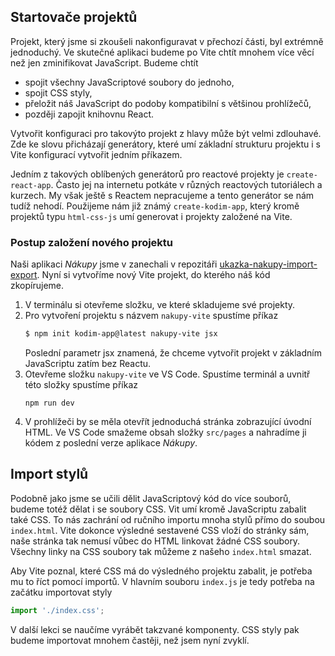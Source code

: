 ## Startovače projektů

Projekt, který jsme si zkoušeli nakonfiguravat v přechozí části, byl extrémně jednoduchý. Ve skutečné aplikaci budeme po Vite chtít mnohem více věcí než jen zminifikovat JavaScript. Budeme chtít

- spojit všechny JavaScriptové soubory do jednoho,
- spojit CSS styly,
- přeložit náš JavaScript do podoby kompatibilní s většinou prohlížečů,
- později zapojit knihovnu React.

Vytvořit konfiguraci pro takovýto projekt z hlavy může být velmi zdlouhavé. Zde ke slovu přicházají generátory, které umí základní strukturu projektu i s Vite konfigurací vytvořit jedním příkazem.

Jedním z takových oblíbených generátorů pro reactové projekty je `create-react-app`. Často jej na internetu potkáte v různých reactových tutoriálech a kurzech. My však ještě s Reactem nepracujeme a tento generátor se nám tudíž nehodí. Použijeme nám již známý `create-kodim-app`, který kromě projektů typu `html-css-js` umí generovat i projekty založené na Vite.

### Postup založení nového projektu

Naši aplikaci _Nákupy_ jsme v zanechali v repozitáři [ukazka-nakupy-import-export](https://github.com/Czechitas-podklady-WEB/ukazka-nakupy-import-export). Nyní si vytvoříme nový Vite projekt, do kterého náš kód zkopírujeme.

1. V terminálu si otevřeme složku, ve které skladujeme své projekty.
1. Pro vytvoření projektu s názvem `nakupy-vite` spustíme příkaz
   ```sh
   $ npm init kodim-app@latest nakupy-vite jsx
   ```
   Poslední parametr jsx znamená, že chceme vytvořit projekt v základním JavaScriptu zatím bez Reactu.
1. Otevřeme složku `nakupy-vite` ve VS Code. Spustíme terminál a uvnitř této složky spustíme příkaz
   ```
   npm run dev
   ```
1. V prohlížeči by se měla otevřít jednoduchá stránka zobrazující úvodní HTML. Ve VS Code smažeme obsah složky `src/pages` a nahradíme ji kódem z poslední verze aplikace _Nákupy_.

## Import stylů

Podobně jako jsme se učili dělit JavaScriptový kód do více souborů, budeme totéž dělat i se soubory CSS. Vit umí kromě JavaScriptu zabalit také CSS. To nás zachrání od ručního importu mnoha stylů přímo do soubou `index.html`. Vite dokonce výsledné sestavené CSS vloží do stránky sám, naše stránka tak nemusí vůbec do HTML linkovat žádné CSS soubory. Všechny linky na CSS soubory tak můžeme z našeho `index.html` smazat.

Aby Vite poznal, které CSS má do výsledného projektu zabalit, je potřeba mu to říct pomocí importů. V hlavním souboru `index.js` je tedy potřeba na začátku importovat styly

```js
import './index.css';
```

V další lekci se naučíme vyrábět takzvané komponenty. CSS styly pak budeme importovat mnohem častěji, než jsem nyní zvyklí.
